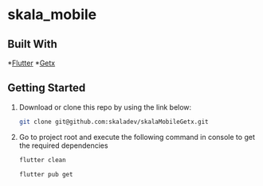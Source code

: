 # skala_mobile

<div id="top"></div>

## Built With
  *[Flutter](https://flutter.dev/)
  *[Getx](https://pub.dev/packages/get)
  
## Getting Started
1. Download or clone this repo by using the link below:
   ```sh
   git clone git@github.com:skaladev/skalaMobileGetx.git
   ```
2. Go to project root and execute the following command in console to get the required dependencies
   ```sh
   flutter clean
   ```
   ```sh
   flutter pub get
   ```


